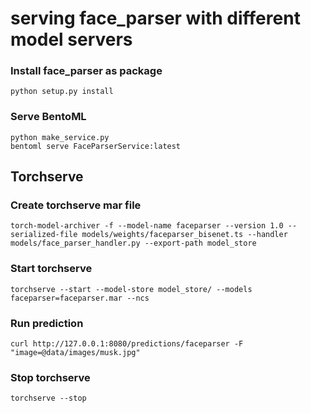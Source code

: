 # serving face_parser with different model servers

### Install face_parser as package
```
python setup.py install
```

### Serve BentoML
```
python make_service.py
bentoml serve FaceParserService:latest
```

## Torchserve

### Create torchserve mar file
```
torch-model-archiver -f --model-name faceparser --version 1.0 --serialized-file models/weights/faceparser_bisenet.ts --handler models/face_parser_handler.py --export-path model_store
```

### Start torchserve
```
torchserve --start --model-store model_store/ --models faceparser=faceparser.mar --ncs
```

### Run prediction
```
curl http://127.0.0.1:8080/predictions/faceparser -F "image=@data/images/musk.jpg"
```

### Stop torchserve
```
torchserve --stop
```
